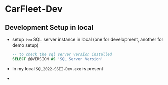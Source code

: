 # CarFleet-Dev

## Development Setup in local
- setup `two` SQL server instance in local (one for development, another for demo setup)
  
  ```sql
  -- to check the sql server version installed
  SELECT @@VERSION AS 'SQL Server Version'
  ```
-  In my local `SQL2022-SSEI-Dev.exe` is present
-  


